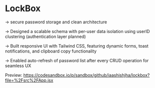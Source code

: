 # LockBox

-> secure password storage and clean architecture 

-> Designed a scalable schema with per-user data isolation using userID clustering (authentication layer planned) 

-> Built responsive UI with Tailwind CSS, featuring dynamic forms, toast notifications, and clipboard copy functionality 

-> Enabled auto-refresh of password list after every CRUD operation for seamless UX 


Preview: https://codesandbox.io/p/sandbox/github/iaashishjha/lockbox?file=%2Fsrc%2FApp.jsx




